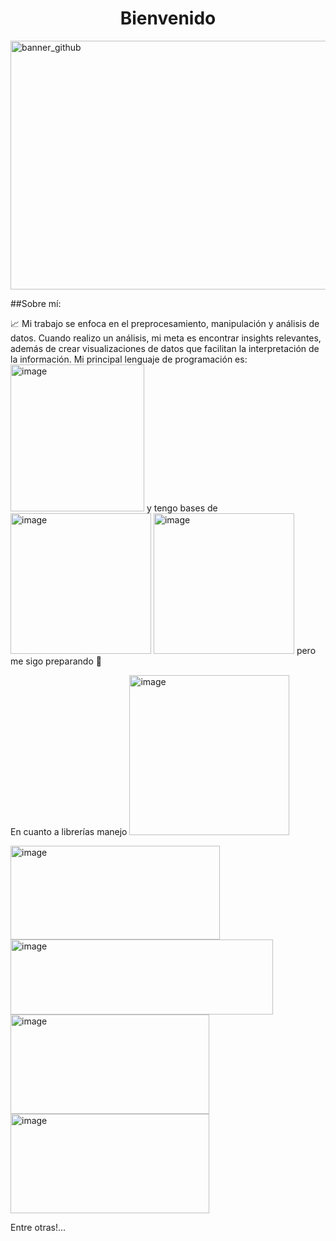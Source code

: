 <div align="center">
<h1 align="center"> Bienvenido</div>
<img width="1584" height="398" alt="banner_github" src="https://github.com/user-attachments/assets/118ce88f-9c03-4e8b-9b67-0fb2efe0bc5f" />

##Sobre mí:

📈 Mi trabajo se enfoca en el preprocesamiento, manipulación y análisis de datos. Cuando realizo un análisis, mi meta es encontrar insights relevantes, además de crear visualizaciones de datos que facilitan la interpretación de la información.
Mi principal lenguaje de programación es: <img width="214" height="235" alt="image" src="https://github.com/user-attachments/assets/abec4066-ceb2-4325-820a-820f29b488e5" /> y tengo bases de <img width="225" height="225" alt="image" src="https://github.com/user-attachments/assets/69afa136-2b1b-4cd7-a929-8b1710d10006" /> <img width="225" height="225" alt="image" src="https://github.com/user-attachments/assets/fd43d192-8ce4-48f5-a5d7-f5bb8ff7ace5" /> pero me sigo preparando 💪

En cuanto a librerías manejo 
<img width="256" height="256" alt="image" src="https://github.com/user-attachments/assets/224ae698-861d-4a29-833a-cd2215a368cc" />

<img width="335" height="150" alt="image" src="https://github.com/user-attachments/assets/d9e746e5-dfd8-4fca-abf4-0aced9331901" />
<img width="420" height="120" alt="image" src="https://github.com/user-attachments/assets/0bdedd5e-2d05-45ea-a856-1048b278560a" />
<img width="318" height="159" alt="image" src="https://github.com/user-attachments/assets/dad0b90d-f161-4b92-98f8-7596444c9238" />
<img width="318" height="159" alt="image" src="https://github.com/user-attachments/assets/873384d0-128f-461d-b3bc-a3c269493688" />

Entre otras!...
